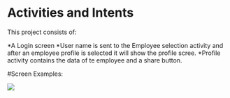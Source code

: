 # Activities and Intents

This project consists of:

*A Login screen
*User name is sent to the Employee selection activity and after an employee profile is selected it will show the profile scree.
*Profile activity contains the data of te employee and a share button.

#Screen Examples:

![](file:///C:/Users/Rita/Desktop/loginAc.png)



